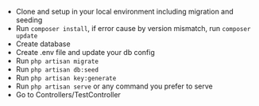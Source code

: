 -   Clone and setup in your local environment including migration and seeding
-   Run `composer install`, if error cause by version mismatch, run `composer update`
-   Create database
-   Create .env file and update your db config
-   Run `php artisan migrate`
-   Run `php artisan db:seed`
-   Run `php artisan key:generate`
-   Run `php artisan serve` or any command you prefer to serve
-   Go to Controllers/TestController
